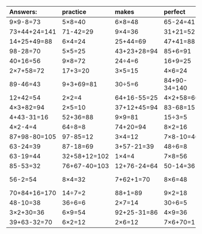 | Answers: | practice | makes | perfect | ! |
| :--- | :--- | :--- | :--- | :--- |
| 9×9-8=73 | 5×8=40 | 6×8=48 | 65-24=41 | 5×6=30 | 
| 73+44+24=141 | 71-42=29 | 9×4=36 | 31+21=52 | 54÷9=6 | 
| 14+25+49=88 | 6×4=24 | 25+44=69 | 47+41=88 | 7×9=63 | 
| 98-28=70 | 5×5=25 | 43+23+28=94 | 85+6=91 | 3×9+96=123 | 
| 40+16=56 | 9×8=72 | 24÷4=6 | 16+9=25 | 8×5=40 | 
| 2×7+58=72 | 17+3=20 | 3×5=15 | 4×6=24 | 33-28=5 | 
| 89-46=43 | 9+3+69=81 | 30÷5=6 | 84+90-34=140 | 82+12=94 | 
| 12+42=54 | 2×2=4 | 64+16-55=25 | 4×2+58=66 | 45÷9=5 | 
| 4×3+82=94 | 2×5=10 | 37+12+45=94 | 83-68=15 | 7×7=49 | 
| 4+43-31=16 | 52+36=88 | 9×9=81 | 15÷3=5 | 7×7-18=31 | 
| 4×2-4=4 | 64÷8=8 | 74+20=94 | 8×2=16 | 95-12=83 | 
| 87+98-80=105 | 97-85=12 | 3×4=12 | 7×8-10=46 | 51-5=46 | 
| 63-24=39 | 87-18=69 | 3+57-21=39 | 48÷6=8 | 28÷7=4 | 
| 63-19=44 | 32+58+12=102 | 1×4=4 | 7×8=56 | 15+47=62 | 
| 85-53=32 | 76+67-40=103 | 12+76-24=64 | 50-14=36 | 9×7=63 | 
| 56-2=54 | 8×4=32 | 7+62+1=70 | 8×6=48 | 95+86-66=115 | 
| 70+84+16=170 | 14÷7=2 | 88+1=89 | 9×2=18 | 3+34=37 | 
| 48-10=38 | 36÷6=6 | 2×7=14 | 30÷6=5 | 2×8=16 | 
| 3×2+30=36 | 6×9=54 | 92+25-31=86 | 4×9=36 | 51+24=75 | 
| 39+63-32=70 | 6×2=12 | 2×6=12 | 7×6+70=112 | 40+58=98 | 
